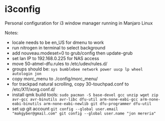 # i3config

Personal configuration for i3 window manager running in Manjaro Linux

Notes:
- locale needs to be en_US for dmenu to work
- run nitrogen in terminal to select background
- add nouveau.modeset=0 to grub/config then update-grub
- set lan IP to 192.168.0.225 for NAS access
- move 50-atmel-dfu.rules to /etc/udev/rules.d/
- groups should be: 
`sys bumblebee network power uucp lp wheel autologin jon`
- copy morc_menu to ./config/morc_menu/
- for trackpad natural scrolling, copy 30-touchpad.conf to /etc/X11/xorg.conf.d/
- install qmk build tools:
`sudo pacman -S base-devel gcc unzip wget zip avr-gcc avr-binutils avr-libc dfu-util arm-none-eabi-gcc arm-none-eabi-binutils arm-none-eabi-newlib git dfu-programmer dfu-util`
- set up git account
`
git config --global user.email "makgyber@gmail.com"
git config --global user.name "jon mereria"
`
